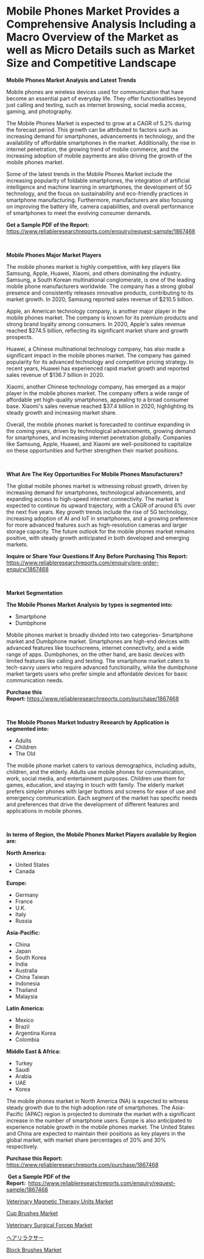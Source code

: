 <p><h1>Mobile Phones Market Provides a Comprehensive Analysis Including a Macro Overview of the Market as well as Micro Details such as Market Size and Competitive Landscape</h1></p><p><strong>Mobile Phones Market Analysis and Latest Trends</strong></p>
<p><p>Mobile phones are wireless devices used for communication that have become an essential part of everyday life. They offer functionalities beyond just calling and texting, such as internet browsing, social media access, gaming, and photography.</p><p>The Mobile Phones Market is expected to grow at a CAGR of 5.2% during the forecast period. This growth can be attributed to factors such as increasing demand for smartphones, advancements in technology, and the availability of affordable smartphones in the market. Additionally, the rise in internet penetration, the growing trend of mobile commerce, and the increasing adoption of mobile payments are also driving the growth of the mobile phones market.</p><p>Some of the latest trends in the Mobile Phones Market include the increasing popularity of foldable smartphones, the integration of artificial intelligence and machine learning in smartphones, the development of 5G technology, and the focus on sustainability and eco-friendly practices in smartphone manufacturing. Furthermore, manufacturers are also focusing on improving the battery life, camera capabilities, and overall performance of smartphones to meet the evolving consumer demands.</p></p>
<p><strong>Get a Sample PDF of the Report:&nbsp;</strong> <a href="https://www.reliableresearchreports.com/enquiry/request-sample/1867468">https://www.reliableresearchreports.com/enquiry/request-sample/1867468</a></p>
<p>&nbsp;</p>
<p><strong>Mobile Phones Major Market Players</strong></p>
<p><p>The mobile phones market is highly competitive, with key players like Samsung, Apple, Huawei, Xiaomi, and others dominating the industry. Samsung, a South Korean multinational conglomerate, is one of the leading mobile phone manufacturers worldwide. The company has a strong global presence and consistently releases innovative products, contributing to its market growth. In 2020, Samsung reported sales revenue of $210.5 billion.</p><p>Apple, an American technology company, is another major player in the mobile phones market. The company is known for its premium products and strong brand loyalty among consumers. In 2020, Apple's sales revenue reached $274.5 billion, reflecting its significant market share and growth prospects.</p><p>Huawei, a Chinese multinational technology company, has also made a significant impact in the mobile phones market. The company has gained popularity for its advanced technology and competitive pricing strategy. In recent years, Huawei has experienced rapid market growth and reported sales revenue of $136.7 billion in 2020.</p><p>Xiaomi, another Chinese technology company, has emerged as a major player in the mobile phones market. The company offers a wide range of affordable yet high-quality smartphones, appealing to a broad consumer base. Xiaomi's sales revenue reached $37.4 billion in 2020, highlighting its steady growth and increasing market share.</p><p>Overall, the mobile phones market is forecasted to continue expanding in the coming years, driven by technological advancements, growing demand for smartphones, and increasing internet penetration globally. Companies like Samsung, Apple, Huawei, and Xiaomi are well-positioned to capitalize on these opportunities and further strengthen their market positions.</p></p>
<p>&nbsp;</p>
<p><strong>What Are The Key Opportunities For Mobile Phones Manufacturers?</strong></p>
<p><p>The global mobile phones market is witnessing robust growth, driven by increasing demand for smartphones, technological advancements, and expanding access to high-speed internet connectivity. The market is expected to continue its upward trajectory, with a CAGR of around 6% over the next five years. Key growth trends include the rise of 5G technology, increasing adoption of AI and IoT in smartphones, and a growing preference for more advanced features such as high-resolution cameras and larger storage capacity. The future outlook for the mobile phones market remains positive, with steady growth anticipated in both developed and emerging markets.</p></p>
<p><strong>Inquire or Share Your Questions If Any Before Purchasing This Report:</strong> <a href="https://www.reliableresearchreports.com/enquiry/pre-order-enquiry/1867468">https://www.reliableresearchreports.com/enquiry/pre-order-enquiry/1867468</a></p>
<p>&nbsp;</p>
<p><strong>Market Segmentation</strong></p>
<p><strong>The Mobile Phones Market Analysis by types is segmented into:</strong></p>
<p><ul><li>Smartphone</li><li>Dumbphone</li></ul></p>
<p><p>Mobile phones market is broadly divided into two categories- Smartphone market and Dumbphone market. Smartphones are high-end devices with advanced features like touchscreens, internet connectivity, and a wide range of apps. Dumbphones, on the other hand, are basic devices with limited features like calling and texting. The smartphone market caters to tech-savvy users who require advanced functionality, while the dumbphone market targets users who prefer simple and affordable devices for basic communication needs.</p></p>
<p><strong>Purchase this Report:&nbsp;</strong><a href="https://www.reliableresearchreports.com/purchase/1867468">https://www.reliableresearchreports.com/purchase/1867468</a></p>
<p>&nbsp;</p>
<p><strong>The Mobile Phones Market Industry Research by Application is segmented into:</strong></p>
<p><ul><li>Adults</li><li>Children</li><li>The Old</li></ul></p>
<p><p>The mobile phone market caters to various demographics, including adults, children, and the elderly. Adults use mobile phones for communication, work, social media, and entertainment purposes. Children use them for games, education, and staying in touch with family. The elderly market prefers simpler phones with larger buttons and screens for ease of use and emergency communication. Each segment of the market has specific needs and preferences that drive the development of different features and applications in mobile phones.</p></p>
<p>&nbsp;</p>
<p><strong>In terms of Region, the Mobile Phones Market Players available by Region are:</strong></p>
<p>
    <p> <strong> North America: </strong>
        <ul>
            <li>United States</li>
            <li>Canada</li>
        </ul>
        </p> 
    <p> <strong> Europe: </strong>
        <ul>
            <li>Germany</li>
            <li>France</li>
            <li>U.K.</li>
            <li>Italy</li>
            <li>Russia</li>
        </ul>
        </p> 
    <p> <strong> Asia-Pacific: </strong>
        <ul>
            <li>China</li>
            <li>Japan</li>
            <li>South Korea</li>
            <li>India</li>
            <li>Australia</li>
            <li>China Taiwan</li>
            <li>Indonesia</li>
            <li>Thailand</li>
            <li>Malaysia</li>
        </ul>
        </p> 
    <p> <strong> Latin America: </strong>
        <ul>
            <li>Mexico</li>
            <li>Brazil</li>
            <li>Argentina Korea</li>
            <li>Colombia</li>
        </ul>
        </p> 
    <p> <strong> Middle East & Africa: </strong>
        <ul>
            <li>Turkey</li>
            <li>Saudi</li>
            <li>Arabia</li>
            <li>UAE</li>
            <li>Korea</li>
        </ul>
    </p>
    </p>
<p><p>The mobile phones market in North America (NA) is expected to witness steady growth due to the high adoption rate of smartphones. The Asia-Pacific (APAC) region is projected to dominate the market with a significant increase in the number of smartphone users. Europe is also anticipated to experience notable growth in the mobile phones market. The United States and China are expected to maintain their positions as key players in the global market, with market share percentages of 20% and 30% respectively.</p></p>
<p><strong>Purchase this Report: </strong><a href="https://www.reliableresearchreports.com/purchase/1867468">https://www.reliableresearchreports.com/purchase/1867468</a></p>
<p>&nbsp;<strong>Get a Sample PDF of the Report:&nbsp;&nbsp;</strong><a href="https://www.reliableresearchreports.com/enquiry/request-sample/1867468">https://www.reliableresearchreports.com/enquiry/request-sample/1867468</a></p>
<p><strong></strong></p>
<p><p><a href="https://issuu.com/reportprime-2/docs/veterinary-magnetic-therapy-units-market-size-2030">Veterinary Magnetic Therapy Units Market</a></p><p><a href="https://github.com/jerrycopelandthomaswsqd8q/Market-Research-Report-List-1/blob/main/cup-brushes-market.md">Cup Brushes Market</a></p><p><a href="https://issuu.com/reportprime-2/docs/veterinary-surgical-forcep-market-size-2030.pptx">Veterinary Surgical Forcep Market</a></p><p><a href="https://github.com/jkjreqjscoxx7/Market-Research-Report-List-1/blob/main/28483394697.md">ヘアリラクサー</a></p><p><a href="https://github.com/brenzgnarento/Market-Research-Report-List-1/blob/main/block-brushes-market.md">Block Brushes Market</a></p></p>